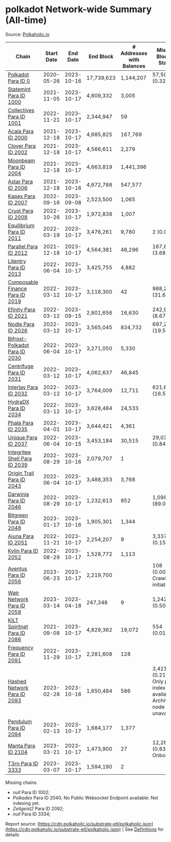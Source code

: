 # polkadot Network-wide Summary (All-time)

Source: [Polkaholic.io](https://polkaholic.io)


| Chain            | Start Date | End Date | End Block | # Addresses with Balances | Missing Blocks / Status |
| ---------------- | ---------- | ---------| --------- | ------------------------- | ----------------------- |
| [Polkadot Para ID 0](/polkadot/0-polkadot) | 2020-05-26 | 2023-10-16 | 17,739,623 |  1,144,207 | 57,507 (0.32%)  |
| [Statemint Para ID 1000](/polkadot/1000-statemint) | 2021-11-05 | 2023-10-17 | 4,809,332 |  3,005 |    |
| [Collectives Para ID 1001](/polkadot/1001-collectives) | 2022-11-21 | 2023-10-17 | 2,344,947 |  59 |    |
| [Acala Para ID 2000](/polkadot/2000-acala) | 2021-12-18 | 2023-10-17 | 4,685,825 |  167,769 |    |
| [Clover Para ID 2002](/polkadot/2002-clover) | 2021-12-18 | 2023-10-17 | 4,566,611 |  2,279 |    |
| [Moonbeam Para ID 2004](/polkadot/2004-moonbeam) | 2021-12-18 | 2023-10-17 | 4,663,819 |  1,441,396 |    |
| [Astar Para ID 2006](/polkadot/2006-astar) | 2021-12-18 | 2023-10-16 | 4,672,788 |  547,577 |    |
| [Kapex Para ID 2007](/polkadot/2007-kapex) | 2022-09-16 | 2023-09-08 | 2,523,500 |  1,065 |    |
| [Crust Para ID 2008](/polkadot/2008-crust) | 2022-10-26 | 2023-10-17 | 1,972,838 |  1,007 |    |
| [Equilibrium Para ID 2011](/polkadot/2011-equilibrium) | 2022-03-19 | 2023-10-17 | 3,476,261 |  9,780 | 2 (0.00%)  |
| [Parallel Para ID 2012](/polkadot/2012-parallel) | 2021-12-18 | 2023-10-17 | 4,564,381 |  48,296 | 167,878 (3.68%)  |
| [Litentry Para ID 2013](/polkadot/2013-litentry) | 2022-06-04 | 2023-10-17 | 3,425,755 |  4,882 |    |
| [Composable Finance Para ID 2019](/polkadot/2019-composable) | 2022-03-12 | 2023-10-17 | 3,118,300 |  42 | 988,228 (31.69%)  |
| [Efinity Para ID 2021](/polkadot/2021-efinity) | 2022-03-12 | 2023-09-15 | 2,801,656 |  16,630 | 242,949 (8.67%)  |
| [Nodle Para ID 2026](/polkadot/2026-nodle) | 2022-03-12 | 2023-10-17 | 3,565,045 |  834,732 | 697,249 (19.56%)  |
| [Bifrost-Polkadot Para ID 2030](/polkadot/2030-bifrost-dot) | 2022-06-04 | 2023-10-17 | 3,271,050 |  5,330 |    |
| [Centrifuge Para ID 2031](/polkadot/2031-centrifuge) | 2022-03-12 | 2023-10-17 | 4,062,637 |  46,845 |    |
| [Interlay Para ID 2032](/polkadot/2032-interlay) | 2022-03-12 | 2023-10-17 | 3,764,009 |  12,711 | 621,626 (16.51%)  |
| [HydraDX Para ID 2034](/polkadot/2034-hydradx) | 2022-03-12 | 2023-10-17 | 3,628,484 |  24,533 |    |
| [Phala Para ID 2035](/polkadot/2035-phala) | 2022-04-01 | 2023-10-17 | 3,644,421 |  4,361 |    |
| [Unique Para ID 2037](/polkadot/2037-unique) | 2022-06-04 | 2023-10-15 | 3,453,184 |  30,515 | 29,039 (0.84%)  |
| [Integritee Shell Para ID 2039](/polkadot/2039-integritee-shell) | 2022-08-29 | 2023-10-16 | 2,079,707 |  1 |    |
| [Origin Trail Para ID 2043](/polkadot/2043-origintrail) | 2022-06-04 | 2023-10-17 | 3,488,353 |  3,768 |    |
| [Darwinia Para ID 2046](/polkadot/2046-darwinia) | 2022-08-29 | 2023-10-17 | 1,232,613 |  852 | 1,098,047 (89.08%)  |
| [Bitgreen Para ID 2048](/polkadot/2048-bitgreen) | 2023-01-17 | 2023-10-16 | 1,905,301 |  1,344 |    |
| [Ajuna Para ID 2051](/polkadot/2051-ajuna) | 2022-11-21 | 2023-10-17 | 2,254,207 |  9 | 3,337 (0.15%)  |
| [Kylin Para ID 2052](/polkadot/2052-kylin) | 2022-08-29 | 2023-10-17 | 1,528,772 |  1,113 |    |
| [Aventus Para ID 2056](/polkadot/2056-aventus) | 2023-06-23 | 2023-10-17 | 2,219,700 |   | 108 (0.00%) Crawling initiated |
| [Watr Network Para ID 2058](/polkadot/2058-watr) | 2023-03-14 | 2023-04-18 | 247,348 |  9 | 1,242 (0.50%)  |
| [KILT Spiritnet Para ID 2086](/polkadot/2086-kilt) | 2021-09-08 | 2023-10-17 | 4,829,362 |  19,072 | 554 (0.01%)  |
| [Frequency Para ID 2091](/polkadot/2091-frequency) | 2022-11-29 | 2023-10-17 | 2,281,608 |  128 |    |
| [Hashed Network Para ID 2093](/polkadot/2093-hashed) | 2023-02-28 | 2023-10-16 | 1,650,484 |  586 | 3,421 (0.21%) Only partial index available: Archive node unavailable |
| [Pendulum Para ID 2094](/polkadot/2094-pendulum) | 2023-02-13 | 2023-10-17 | 1,684,177 |  1,377 |    |
| [Manta Para ID 2104](/polkadot/2104-manta) | 2023-03-21 | 2023-10-17 | 1,473,900 |  27 | 12,262 (0.83%) Onboarding |
| [T3rn Para ID 3333](/polkadot/3333-t3rn) | 2023-03-07 | 2023-10-17 | 1,594,190 |  2 |    |

Missing chains


* *null* Para ID 1002; 
* *Polkadex* Para ID 2040; No Public Websocket Endpoint available: Not indexing yet.
* *Zeitgeist2* Para ID 2092; 
* *null* Para ID 3334; 

Report source: [https://cdn.polkaholic.io/substrate-etl/polkaholic.json](https://cdn.polkaholic.io/substrate-etl/polkaholic.json) | See [Definitions](/DEFINITIONS.md) for details
